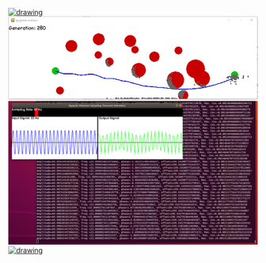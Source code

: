 [<img src="https://github.com/estods3/JetTank/blob/master/documentation/linefollowing.gif" alt="drawing" width="270"/>](https://github.com/estods3/JetTank)<img src="https://github.com/estods3/PathPlanning-withGeneticAI/blob/master/pics/gen280.PNG" alt="drawing" width="720"/><img src="https://github.com/estods3/Sampling-usingNyquistTheorem/blob/master/screenshots/FrequencyGreaterThanNyquist.png" alt="drawing" width="565"/>
[<img src="https://raw.githubusercontent.com/estods3/Tutorial-LegoRoboticClaw/master/documentation/closeupOfPerfBoard.jpg" alt="drawing" width="420"/>](https://github.com/estods3/Tutorial-LegoRoboticClaw)

<!--
**estods3/estods3** is a ✨ _special_ ✨ repository because its `README.md` (this file) appears on your GitHub profile.
-->
